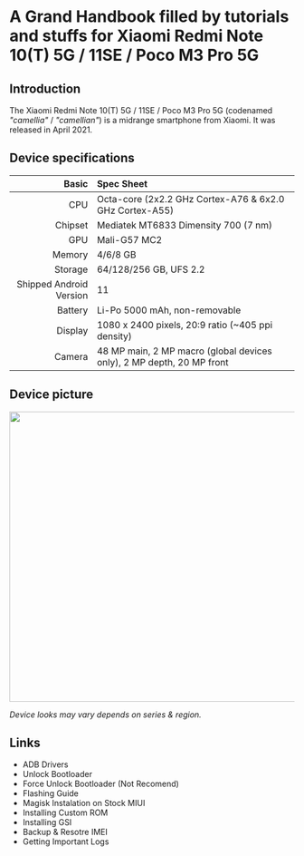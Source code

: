 # A Grand Handbook filled by tutorials and stuffs for  Xiaomi Redmi Note 10(T) 5G / 11SE / Poco M3 Pro 5G

## Introduction
The Xiaomi Redmi Note 10(T) 5G / 11SE / Poco M3 Pro 5G (codenamed _"camellia"_ / _"camellian"_) is a midrange smartphone from Xiaomi. It was released in April 2021.

## Device specifications

Basic   | Spec Sheet
-------:|:-------------------------
CPU     | Octa-core (2x2.2 GHz Cortex-A76 & 6x2.0 GHz Cortex-A55)
Chipset | Mediatek MT6833 Dimensity 700 (7 nm)
GPU     | Mali-G57 MC2
Memory  | 4/6/8 GB
Storage | 64/128/256 GB, UFS 2.2
Shipped Android Version | 11
Battery | Li-Po 5000 mAh, non-removable
Display | 1080 x 2400 pixels, 20:9 ratio (~405 ppi density)
Camera  | 48 MP main, 2 MP macro (global devices only), 2 MP depth, 20 MP front

## Device picture

<img src="https://i01.appmifile.com/v1/MI_18455B3E4DA706226CF7535A58E875F0267/pms_1634115354.37451797.png" height="512"/>

_Device looks may vary depends on series & region._

## Links

- ADB Drivers
- Unlock Bootloader
- Force Unlock Bootloader (Not Recomend)
- Flashing Guide
- Magisk Instalation on Stock MIUI
- Installing Custom ROM
- Installing GSI
- Backup & Resotre IMEI
- Getting Important Logs
